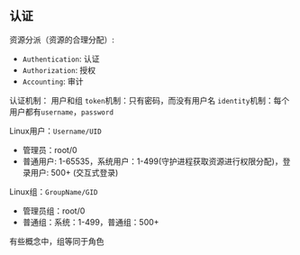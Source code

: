 
## 认证

资源分派（资源的合理分配）:
- `Authentication`: 认证
- `Authorization`: 授权
- `Accounting`: 审计
 

认证机制： 用户和组
`token`机制：只有密码，而没有用户名
`identity`机制：每个用户都有`username`，`password`


Linux用户：`Username/UID`
- 管理员：root/0
- 普通用户: 1-65535，系统用户：1-499(守护进程获取资源进行权限分配)，登录用户: 500+ (交互式登录)


Linux组：`GroupName/GID`
- 管理员组：root/0
- 普通组：系统：1-499，普通组：500+

有些概念中，组等同于角色